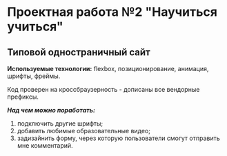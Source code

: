  Проектная работа №2  "Научиться учиться"
=====================
Типовой одностраничный сайт
-----------------------------------

**Используемые технологии:** flexbox, позиционирование, анимация, шрифты, фреймы.

Код проверен  на кроссбраузерность - дописаны все вендорные префиксы.

***Над чем можно поработать:***
1. подключить другие шрифты;
2. добавить любимые образовательные видео;
3. задизайнить форму, через которую пользователи смогут отправить мне комментарий.
